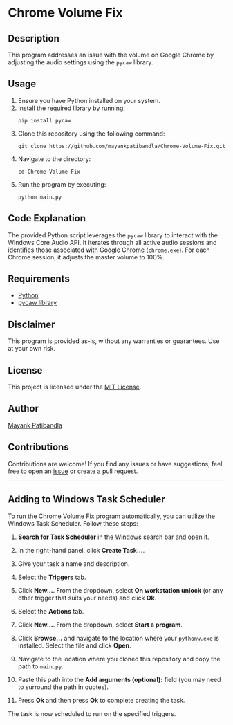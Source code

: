# Chrome Volume Fix

## Description
This program addresses an issue with the volume on Google Chrome by adjusting the audio settings using the `pycaw` library.

## Usage
1. Ensure you have Python installed on your system.
2. Install the required library by running:
   ```
   pip install pycaw
   ```
3. Clone this repository using the following command:
   ```
   git clone https://github.com/mayankpatibandla/Chrome-Volume-Fix.git
   ```
4. Navigate to the directory:
   ```
   cd Chrome-Volume-Fix
   ```
5. Run the program by executing:
   ```
   python main.py
   ```

## Code Explanation
The provided Python script leverages the `pycaw` library to interact with the Windows Core Audio API. It iterates through all active audio sessions and identifies those associated with Google Chrome (`chrome.exe`). For each Chrome session, it adjusts the master volume to 100%.

## Requirements
- [Python](https://www.python.org/downloads/)
- [pycaw library](https://pypi.org/project/pycaw/)

## Disclaimer
This program is provided as-is, without any warranties or guarantees. Use at your own risk.

## License
This project is licensed under the [MIT License](LICENSE).

## Author
[Mayank Patibandla](https://github.com/mayankpatibandla)

## Contributions
Contributions are welcome! If you find any issues or have suggestions, feel free to open an [issue](https://github.com/mayankpatibandla/Chrome-Volume-Fix/issues) or create a pull request.

---

## Adding to Windows Task Scheduler

To run the Chrome Volume Fix program automatically, you can utilize the Windows Task Scheduler. Follow these steps:

1. **Search for Task Scheduler** in the Windows search bar and open it.

2. In the right-hand panel, click **Create Task...**.

3. Give your task a name and description.
  
5. Select the **Triggers** tab.

6. Click **New...**. From the dropdown, select **On workstation unlock** (or any other trigger that suits your needs) and click **Ok**.

7. Select the **Actions** tab.

8. Click **New...**. From the dropdown, select **Start a program**.

9. Click **Browse...** and navigate to the location where your `pythonw.exe` is installed. Select the file and click **Open**.

10. Navigate to the location where you cloned this repository and copy the path to `main.py`.

11. Paste this path into the **Add arguments (optional):** field (you may need to surround the path in quotes).

12. Press **Ok** and then press **Ok** to complete creating the task.

The task is now scheduled to run on the specified triggers.
